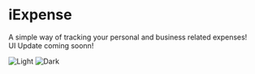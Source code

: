 # iExpense
A simple way of tracking your personal and business related expenses! 
<br> UI Update coming soonn! <br> 

![Light](https://github.com/SpightJA/iExpense/assets/43256781/2730ac4e-a654-478d-a428-6a1210b4b312)
![Dark](https://github.com/SpightJA/iExpense/assets/43256781/88d5fb58-796a-496f-8f2a-62201cbd8714)
